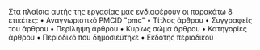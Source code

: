 Στα πλαίσια αυτής της εργασίας μας ενδιαφέρουν οι παρακάτω 8 ετικέτες:
• Αναγνωριστικό PMCID "pmc"
• Τίτλος άρθρου 
• Συγγραφείς του άρθρου
• Περίληψη άρθρου
• Κυρίως σώμα άρθρου
• Κατηγορίες άρθρου
• Περιοδικό που δημοσιεύτηκε
• Εκδότης περιοδικού
